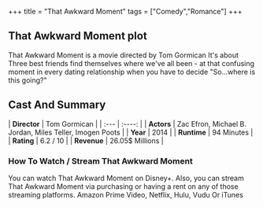 +++
title = "That Awkward Moment"
tags = ["Comedy","Romance"]
+++
## That Awkward Moment plot
That Awkward Moment is a movie directed by Tom Gormican It's about Three best friends find themselves where we've all been - at that confusing moment in every dating relationship when you have to decide "So...where is this going?"
## Cast And Summary
| **Director**      | Tom Gormican |
    | :---        |    :----:   |
    |  **Actors** | Zac Efron, Michael B. Jordan, Miles Teller, Imogen Poots |
    | **Year**   | 2014    |
    |  **Runtime** | 94 Minutes |
    |  **Rating** | 6.2 / 10 | 
    |  **Revenue** | 26.05$ Millions |
### How To Watch / Stream That Awkward Moment
You can watch That Awkward Moment on Disney+.
Also, you can stream That Awkward Moment via purchasing or having a rent on any of those streaming platforms.
Amazon Prime Video, Netflix, Hulu, Vudu Or iTunes